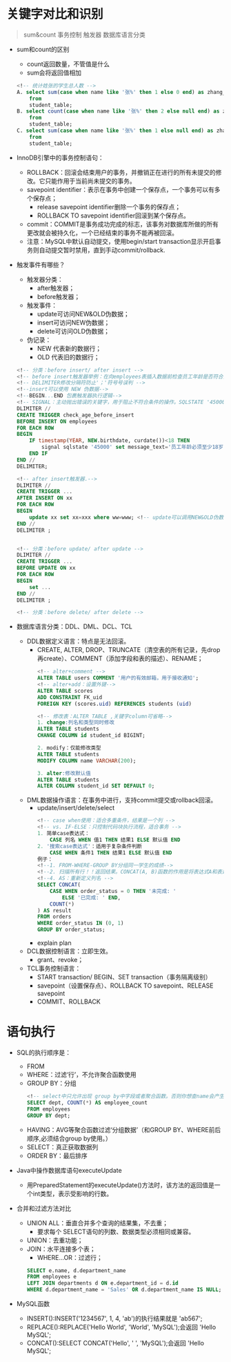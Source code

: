 # 关键字对比和识别
> sum&count
> 事务控制
> 触发器
> 数据库语言分类
- sum和count的区别
    - count返回数量，不管值是什么
    - sum会将返回值相加
    ```sql
    <!-- 统计姓张的学生总人数 -->
    A. select sum(case when name like '张%' then 1 else 0 end) as zhang_first_name // 对数字求和
        from
        student_table;
    B. select count(case when name like '张%' then 2 else null end) as zhang_first_name // 计数，null不计数，2作为一个标志进行计数+1操作，不管值是多少
        from
        student_table;
    C. select sum(case when name like '张%' then 1 else null end) as zhang_first_name // null和0效果相同，除非所有结果都是null，则结果是null而不是0.
        from
        student_table;
    ```

- InnoDB引擎中的事务控制语句：
    - ROLLBACK：回滚会结束用户的事务，并撤销正在进行的所有未提交的修改。它只能作用于当前尚未提交的事务。
    - savepoint identifier：表示在事务中创建一个保存点，一个事务可以有多个保存点；
        - release savepoint identifier删除一个事务的保存点；
        - ROLLBACK TO savepoint identifier回滚到某个保存点。
    - commit：COMMIT是事务成功完成的标志，该事务对数据库所做的所有更改就会被持久化，一个已经结束的事务不能再被回滚。
    - 注意：MySQL中默认自动提交，使用begin/start transaction显示开启事务则自动提交暂时禁用，直到手动commit/rollback.
    
- 触发事件有哪些？
    - 触发器分类：
        - after触发器；
        - before触发器；
    - 触发事件：
        - update可访问NEW&OLD伪数据；
        - insert可访问NEW伪数据；
        - delete可访问OLD伪数据；
    - 伪记录：
        - NEW 代表新的数据行；
        - OLD 代表旧的数据行；

    ```SQL
    <!-- 分类：before insert/ after insert -->
    <!-- before insert触发器举例：在向employees表插入数据前检查员工年龄是否符合要求 -->
    <!-- DELIMITER修改分隔符防止'；'符号号误判 -->
    <!--insert可以使用 NEW 伪数据-->
    <!--BEGIN...END 包裹触发器执行逻辑-->
    <!-- SIGNAL：主动抛出错误的关键字，用于阻止不符合条件的操作。SQLSTATE '45000'：错误状态码，45000是 MySQL 预定义的 “用户自定义错误” 代码。SET MESSAGE_TEXT：设置错误提示信息，告知用户操作被阻止的原因。 -->
    DLIMITER //
    CREATE TRIGGER check_age_before_insert
    BEFORE INSERT ON employees 
    FOR EACH ROW
    BEGIN 
        IF timestamp(YEAR, NEW.birthdate, curdate())<18 THEN
            signal sqlstate '45000' set message_text='员工年龄必须至少18岁';
        END IF
    END //
    DELIMITER;

    <!-- after insert触发器.-->
    DLIMITER //
    CREATE TRIGGER ...
    AFTER INSERT ON xx
    FOR EACH ROW
    BEGIN
        update xx set xx=xxx where ww=www; <!-- update可以调用NEW&OLD伪数据 -->
    END //
    DELIMITER ;


    <!-- 分类：before update/ after update -->
    DLIMITER //
    CREATE TRIGGER ...
    BEFORE UPDATE ON xx
    FOR EACH ROW
    BEGIN
        set ...
    END //
    DELIMITER ;

    <!-- 分类：before delete/ after delete -->

    ```
        
- 数据库语言分类：DDL、DML、DCL、TCL
    - DDL数据定义语言：特点是无法回滚。
        - CREATE, ALTER, DROP、TRUNCATE（清空表的所有记录，先drop再create）、COMMENT（添加字段和表的描述）、RENAME；
            ```sql
            <!-- alter+comment -->
            ALTER TABLE users COMMENT '用户的有效邮箱，用于接收通知';
            <!-- alter+add：设置外键-->
            ALTER TABLE scores
            ADD CONSTRAINT FK_uid
            FOREIGN KEY (scores.uid) REFERENCES students (uid)

            <!-- 修改表：ALTER TABLE ,关键字column可省略-->
            1. change:列名和类型同时修改
            ALTER TABLE students
            CHANGE COLUMN id student_id BIGINT;

            2. modify：仅能修改类型
            ALTER TABLE students
            MODIFY COLUMN name VARCHAR(200);

            3. alter:修改默认值
            ALTER TABLE students
            ALTER COLUMN student_id SET DEFAULT 0;
            ```
    - DML数据操作语言：在事务中进行，支持commit提交或rollback回滚。
        - update/insert/delete/select
            ```sql
            <!-- case when使用：适合多重条件，结果是一个列 -->
            <!-- vs. IF-ELSE：只控制代码块执行流程，适合事务 -->
            1. 简单case表达式：
                CASE 列名 WHEN 值1 THEN 结果1 ELSE 默认值 END
            2. '搜索case表达式'：适用于复杂条件判断
                CASE WHEN 条件1 THEN 结果1 ELSE 默认值 END
            例子：
            <!--1. FROM-WHERE-GROUP BY分组同一学生的成绩-->
            <!--2. 扫描所有行！！返回结果。CONCAT(A, B)函数的作用是将表达式A和表达式B的计算结果​​拼接成一个字符串​。此处：‘未完成：11’字符串！！-->
            <!--4. AS：重新定义列名 -->
            SELECT CONCAT(
                CASE WHEN order_status = 0 THEN '未完成: '
                    ELSE '已完成: ' END,
                COUNT(*)
            ) AS result
            FROM orders
            WHERE order_status IN (0, 1)
            GROUP BY order_status;
            ```
        - explain plan
    - DCL数据控制语言：立即生效。
        - grant、revoke；
    - TCL事务控制语言：
        - START transaction/ BEGIN、SET transaction（事务隔离级别）
        - savepoint（设置保存点）、ROLLBACK TO savepoint、RELEASE savepoint
        - COMMIT、ROLLBACK

# 语句执行
- SQL的执行顺序是：
    - FROM
    - WHERE：过滤‘行’，不允许聚合函数使用
    - GROUP BY：分组
        ```sql
        <!-- select中只允许出现 group by中字段或者聚合函数。否则你想查name会产生一组中多个值，从而发生歧义。 -->
        SELECT dept, COUNT(*) AS employee_count
        FROM employees
        GROUP BY dept;
        ```
    - HAVING：AVG等聚合函数过滤‘分组数据’（和GROUP BY、WHERE前后顺序,必须结合group by使用。）
    - SELECT：真正获取数据列
    - ORDER BY：最后排序
    
- Java中操作数据库语句executeUpdate
    - 用PreparedStatement的executeUpdate()方法时，该方法的返回值是一个int类型，表示受影响的行数。
- 合并和过滤方法对比
    - ​​UNION ALL​​：垂直合并多个查询的结果集，不去重；
        - 要求每个 SELECT语句的列数、数据类型必须相同或兼容。
    - UNION：去重功能；
    - JOIN：水平连接多个表；
        - WHERE...OR：过滤行；
        ```sql
        SELECT e.name, d.department_name
        FROM employees e
        LEFT JOIN departments d ON e.department_id = d.id
        WHERE d.department_name = 'Sales' OR d.department_name IS NULL;
        ```

- MySQL函数
    - INSERT():INSERT('1234567', 1, 4, 'ab')的执行结果就是 ​'​ab567';
    - REPLACE():REPLACE('Hello World', 'World', 'MySQL');会返回 'Hello MySQL';
    - CONCAT():SELECT CONCAT('Hello', ' ', 'MySQL');会返回 'Hello MySQL';
